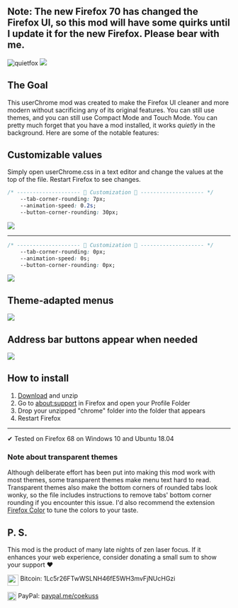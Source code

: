 ## Note: The new Firefox 70 has changed the Firefox UI, so this mod will have some quirks until I update it for the new Firefox. Please bear with me.

![quietfox](https://coekuss.com/quietfox/logo.png)
![](https://coekuss.com/quietfox/clean.png)

## The Goal
This userChrome mod was created to make the Firefox UI cleaner and more modern without sacrificing any of its original features. You can still use themes, and you can still use Compact Mode and Touch Mode. You can pretty much forget that you have a mod installed, it works *quietly* in the background. Here are some of the notable features:


## Customizable values 
Simply open userChrome.css in a text editor and change the values at the top of the file. Restart Firefox to see changes.

```CSS
/* -------------------- 🎨 Customization 🎨 -------------------- */
    --tab-corner-rounding: 7px;
    --animation-speed: 0.2s;
    --button-corner-rounding: 30px;
```
![](https://coekuss.com/quietfox/fluid.gif)

-----

```CSS
/* -------------------- 🎨 Customization 🎨 -------------------- */
    --tab-corner-rounding: 0px;
    --animation-speed: 0s;
    --button-corner-rounding: 0px;
```
![](https://coekuss.com/quietfox/snappy.gif)


## Theme-adapted menus
![](https://coekuss.com/quietfox/menus.jpg)

## Address bar buttons appear when needed
![](https://coekuss.com/quietfox/urlbar_buttons.gif)



## How to install
1. [Download](https://github.com/coekuss/quietfox/archive/master.zip) and unzip
2. Go to [about:support](about:support) in Firefox and open your Profile Folder
3. Drop your unzipped "chrome" folder into the folder that appears
4. Restart Firefox

---
✔ Tested on Firefox 68 on Windows 10 and Ubuntu 18.04

### Note about transparent themes
Although deliberate effort has been put into making this mod work with most themes, some transparent themes make menu text hard to read. Transparent themes also make the bottom corners of rounded tabs look wonky, so the file includes instructions to remove tabs' bottom corner rounding if you encounter this issue. I'd also recommend the extension [Firefox Color](https://addons.mozilla.org/en-US/firefox/addon/firefox-color/) to tune the colors to your taste.

## P. S.
This mod is the product of many late nights of zen laser focus. If it enhances your web experience, consider donating a small sum to show your support ❤

<img align="top" width="25px" src="https://coekuss.com/quietfox/bitcoin.png"> Bitcoin: 1Lc5r26FTwWSLNH46fE5WH3mvFjNUcHGzi

<img align="top" width="20px" src="https://coekuss.com/quietfox/paypal.png"> PayPal: [paypal.me/coekuss](https://paypal.me/coekuss)
